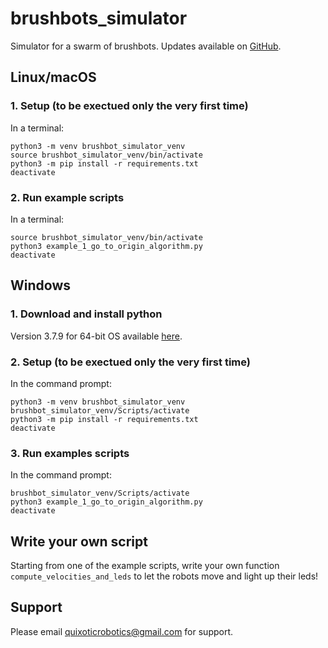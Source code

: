 # brushbots_simulator
Simulator for a swarm of brushbots. Updates available on [GitHub](https://github.com/brushbots/brushbots_simulator).

## Linux/macOS

### 1. Setup (to be exectued only the very first time)

In a terminal:
```
python3 -m venv brushbot_simulator_venv
source brushbot_simulator_venv/bin/activate
python3 -m pip install -r requirements.txt
deactivate
```

### 2. Run example scripts

In a terminal:
```
source brushbot_simulator_venv/bin/activate
python3 example_1_go_to_origin_algorithm.py
deactivate
```

## Windows

### 1. Download and install python

Version 3.7.9 for 64-bit OS available [here](https://www.python.org/ftp/python/3.7.9/python-3.7.9-amd64.exe).

### 2. Setup (to be exectued only the very first time)

In the command prompt:
```
python3 -m venv brushbot_simulator_venv
brushbot_simulator_venv/Scripts/activate
python3 -m pip install -r requirements.txt
deactivate
```

### 3. Run examples scripts

In the command prompt:
```
brushbot_simulator_venv/Scripts/activate
python3 example_1_go_to_origin_algorithm.py
deactivate
```

## Write your own script

Starting from one of the example scripts, write your own function `compute_velocities_and_leds` to let the robots move and light up their leds!

## Support

Please email quixoticrobotics@gmail.com for support.

